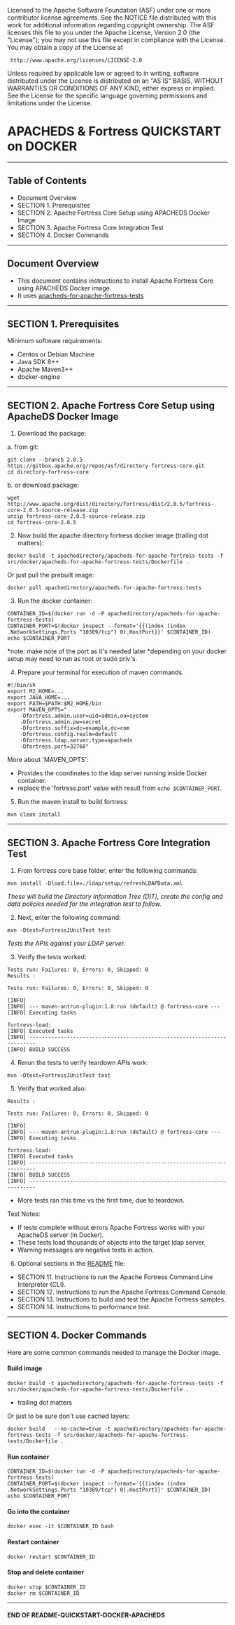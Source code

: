 
   Licensed to the Apache Software Foundation (ASF) under one
   or more contributor license agreements.  See the NOTICE file
   distributed with this work for additional information
   regarding copyright ownership.  The ASF licenses this file
   to you under the Apache License, Version 2.0 (the
   "License"); you may not use this file except in compliance
   with the License.  You may obtain a copy of the License at

     http://www.apache.org/licenses/LICENSE-2.0

   Unless required by applicable law or agreed to in writing,
   software distributed under the License is distributed on an
   "AS IS" BASIS, WITHOUT WARRANTIES OR CONDITIONS OF ANY
   KIND, either express or implied.  See the License for the
   specific language governing permissions and limitations
   under the License.

# APACHEDS & Fortress QUICKSTART on DOCKER

-------------------------------------------------------------------------------
## Table of Contents

 * Document Overview
 * SECTION 1. Prerequisites
 * SECTION 2. Apache Fortress Core Setup using APACHEDS Docker Image
 * SECTION 3. Apache Fortress Core Integration Test
 * SECTION 4. Docker Commands
___________________________________________________________________________________
## Document Overview

 * This document contains instructions to install Apache Fortress Core using APACHEDS Docker image.
 * It uses [apacheds-for-apache-fortress-tests](src/docker/apacheds-for-apache-fortress-tests/Dockerfile)

-------------------------------------------------------------------------------
## SECTION 1. Prerequisites

Minimum software requirements:
 * Centos or Debian Machine
 * Java SDK 8++
 * Apache Maven3++
 * docker-engine

___________________________________________________________________________________
## SECTION 2. Apache Fortress Core Setup using ApacheDS Docker Image

1. Download the package:

 a. from git:
```
git clone --branch 2.0.5  https://gitbox.apache.org/repos/asf/directory-fortress-core.git
cd directory-fortress-core
```

b. or download package:
```
wget http://www.apache.org/dist/directory/fortress/dist/2.0.5/fortress-core-2.0.5-source-release.zip
unzip fortress-core-2.0.5-source-release.zip
cd fortress-core-2.0.5
```

2. Now build the apache directory fortress docker image (trailing dot matters):

```
docker build -t apachedirectory/apacheds-for-apache-fortress-tests -f src/docker/apacheds-for-apache-fortress-tests/Dockerfile .
```

 Or just pull the prebuilt image:

```
docker pull apachedirectory/apacheds-for-apache-fortress-tests
```

3. Run the docker container:

```
CONTAINER_ID=$(docker run -d -P apachedirectory/apacheds-for-apache-fortress-tests)
CONTAINER_PORT=$(docker inspect --format='{{(index (index .NetworkSettings.Ports "10389/tcp") 0).HostPort}}' $CONTAINER_ID)
echo $CONTAINER_PORT
```

 *note: make note of the port as it's needed later
 *depending on your docker setup may need to run as root or sudo priv's.

4. Prepare your terminal for execution of maven commands.

```
#!/bin/sh
export M2_HOME=...
export JAVA_HOME=...
export PATH=$PATH:$M2_HOME/bin
export MAVEN_OPTS="
    -Dfortress.admin.user=uid=admin,ou=system 
    -Dfortress.admin.pw=secret 
    -Dfortress.suffix=dc=example,dc=com
    -Dfortress.config.realm=default 
    -Dfortress.ldap.server.type=apacheds
    -Dfortress.port=32768"
```

 More about 'MAVEN_OPTS': 
  * Provides the coordinates to the ldap server running inside Docker container.  
  * replace the 'fortress.port' value with result from ```echo $CONTAINER_PORT```.

5. Run the maven install to build fortress:

```
mvn clean install
```
___________________________________________________________________________________
## SECTION 3. Apache Fortress Core Integration Test

1. From fortress core base folder, enter the following commands:

```
mvn install -Dload.file=./ldap/setup/refreshLDAPData.xml
```

 *These will build the Directory Information Tree (DIT), create the config and data policies needed for the integration test to follow.*

2. Next, enter the following command:

```
mvn -Dtest=FortressJUnitTest test
```

 *Tests the APIs against your LDAP server.*

3. Verify the tests worked:

```
Tests run: Failures: 0, Errors: 0, Skipped: 0
Results :

Tests run: Failures: 0, Errors: 0, Skipped: 0

[INFO]
[INFO] --- maven-antrun-plugin:1.8:run (default) @ fortress-core ---
[INFO] Executing tasks

fortress-load:
[INFO] Executed tasks
[INFO] ------------------------------------------------------------------------
[INFO] BUILD SUCCESS
```

4. Rerun the tests to verify teardown APIs work:

```
mvn -Dtest=FortressJUnitTest test
```

5. Verify that worked also:

```
Results :

Tests run: Failures: 0, Errors: 0, Skipped: 0

[INFO]
[INFO] --- maven-antrun-plugin:1.8:run (default) @ fortress-core ---
[INFO] Executing tasks

fortress-load:
[INFO] Executed tasks
[INFO] ------------------------------------------------------------------------
[INFO] BUILD SUCCESS
[INFO] ------------------------------------------------------------------------
```
 * More tests ran this time vs the first time, due to teardown.

 Test Notes:
  * If tests complete without errors Apache Fortress works with your ApacheDS server (in Docker).
  * These tests load thousands of objects into the target ldap server.
  * Warning messages are negative tests in action.

6. Optional sections in the [README](README.md) file:

 * SECTION 11. Instructions to run the Apache Fortress Command Line Interpreter (CLI).
 * SECTION 12. Instructions to run the Apache Fortress Command Console.
 * SECTION 13. Instructions to build and test the Apache Fortress samples.
 * SECTION 14. Instructions to performance test.

___________________________________________________________________________________
## SECTION 4. Docker Commands

Here are some common commands needed to manage the Docker image.

#### Build image

```
docker build -t apachedirectory/apacheds-for-apache-fortress-tests -f src/docker/apacheds-for-apache-fortress-tests/Dockerfile .
```

 * trailing dot matters

 Or just to be sure don't use cached layers:

```
docker build   --no-cache=true -t apachedirectory/apacheds-for-apache-fortress-tests -f src/docker/apacheds-for-apache-fortress-tests/Dockerfile .
```

#### Run container

```
CONTAINER_ID=$(docker run -d -P apachedirectory/apacheds-for-apache-fortress-tests)
CONTAINER_PORT=$(docker inspect --format='{{(index (index .NetworkSettings.Ports "10389/tcp") 0).HostPort}}' $CONTAINER_ID)
echo $CONTAINER_PORT
```

#### Go into the container

```
docker exec -it $CONTAINER_ID bash
```

#### Restart container

```
docker restart $CONTAINER_ID
```

#### Stop and delete container

```
docker stop $CONTAINER_ID
docker rm $CONTAINER_ID
```

____________________________________________________________________________________
#### END OF README-QUICKSTART-DOCKER-APACHEDS
